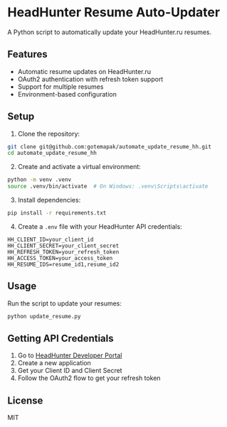 # HeadHunter Resume Auto-Updater

A Python script to automatically update your HeadHunter.ru resumes.

## Features

- Automatic resume updates on HeadHunter.ru
- OAuth2 authentication with refresh token support
- Support for multiple resumes
- Environment-based configuration

## Setup

1. Clone the repository:
```bash
git clone git@github.com:gotemapak/automate_update_resume_hh.git
cd automate_update_resume_hh
```

2. Create and activate a virtual environment:
```bash
python -m venv .venv
source .venv/bin/activate  # On Windows: .venv\Scripts\activate
```

3. Install dependencies:
```bash
pip install -r requirements.txt
```

4. Create a `.env` file with your HeadHunter API credentials:
```env
HH_CLIENT_ID=your_client_id
HH_CLIENT_SECRET=your_client_secret
HH_REFRESH_TOKEN=your_refresh_token
HH_ACCESS_TOKEN=your_access_token
HH_RESUME_IDS=resume_id1,resume_id2
```

## Usage

Run the script to update your resumes:
```bash
python update_resume.py
```

## Getting API Credentials

1. Go to [HeadHunter Developer Portal](https://dev.hh.ru/)
2. Create a new application
3. Get your Client ID and Client Secret
4. Follow the OAuth2 flow to get your refresh token

## License

MIT 